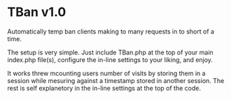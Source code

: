 # TBan v1.0
Automatically temp ban clients making to many requests in to short of a time. 

The setup is very simple. Just include TBan.php at the top of your main index.php file(s), configure the in-line settings to your liking, and enjoy.

It works threw mcounting users number of visits by storing them in a session while mesuring against a timestamp stored in another session. The rest is self explanetory in the in-line settings at the top of the code.
